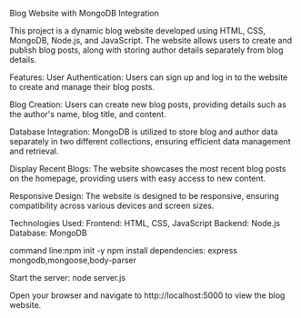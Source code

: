 Blog Website with MongoDB Integration

This project is a dynamic blog website developed using HTML, CSS, MongoDB, Node.js, and JavaScript. The website allows users to create and publish blog posts, along with storing author details separately from blog details.

Features:
User Authentication: Users can sign up and log in to the website to create and manage their blog posts.

Blog Creation: Users can create new blog posts, providing details such as the author's name, blog title, and content.

Database Integration: MongoDB is utilized to store blog and author data separately in two different collections, ensuring efficient data management and retrieval.

Display Recent Blogs: The website showcases the most recent blog posts on the homepage, providing users with easy access to new content.

Responsive Design: The website is designed to be responsive, ensuring compatibility across various devices and screen sizes.

Technologies Used:
Frontend: HTML, CSS, JavaScript
Backend: Node.js
Database: MongoDB

command line:npm init -y
npm install dependencies: express mongodb,mongoose,body-parser

Start the server:
node server.js

Open your browser and navigate to http://localhost:5000 to view the blog website.
